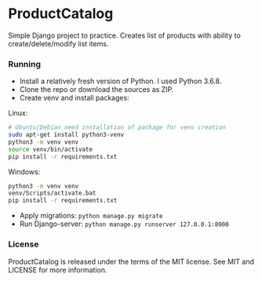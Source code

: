 # ProductCatalog
Simple Django project to practice. Creates list of products with ability to create/delete/modify list items.

### Running

* Install a relatively fresh version of Python. I used Python 3.6.8.
* Clone the repo or download the sources as ZIP.
* Create venv and install packages:

Linux:
```bash
# Ubuntu/Debian need installation of package for venv creation
sudo apt-get install python3-venv
python3 -m venv venv
source venv/bin/activate
pip install -r requirements.txt
```
Windows:
```bash
python3 -m venv venv
venv/Scripts/activate.bat
pip install -r requirements.txt
```

* Apply migrations: `python manage.py migrate`
* Run Django-server: `python manage.py runserver 127.0.0.1:8000`

### License
ProductCatalog is released under the terms of the MIT license. See MIT and LICENSE for more information.